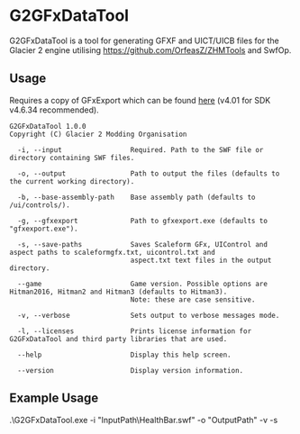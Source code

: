 # G2GFxDataTool
G2GFxDataTool is a tool for generating GFXF and UICT/UICB files for the Glacier 2 engine utilising https://github.com/OrfeasZ/ZHMTools and SwfOp. 

## Usage
Requires a copy of GFxExport which can be found [here](https://files.hitmods.com) (v4.01 for SDK v4.6.34 recommended).

```
G2GFxDataTool 1.0.0
Copyright (C) Glacier 2 Modding Organisation

  -i, --input                 Required. Path to the SWF file or directory containing SWF files.

  -o, --output                Path to output the files (defaults to the current working directory).

  -b, --base-assembly-path    Base assembly path (defaults to /ui/controls/).

  -g, --gfxexport             Path to gfxexport.exe (defaults to "gfxexport.exe").

  -s, --save-paths            Saves Scaleform GFx, UIControl and aspect paths to scaleformgfx.txt, uicontrol.txt and
                              aspect.txt text files in the output directory.

  --game                      Game version. Possible options are Hitman2016, Hitman2 and Hitman3 (defaults to Hitman3).
                              Note: these are case sensitive.

  -v, --verbose               Sets output to verbose messages mode.

  -l, --licenses              Prints license information for G2GFxDataTool and third party libraries that are used.

  --help                      Display this help screen.

  --version                   Display version information.
```

## Example Usage
.\G2GFxDataTool.exe -i "InputPath\HealthBar.swf" -o "OutputPath" -v -s